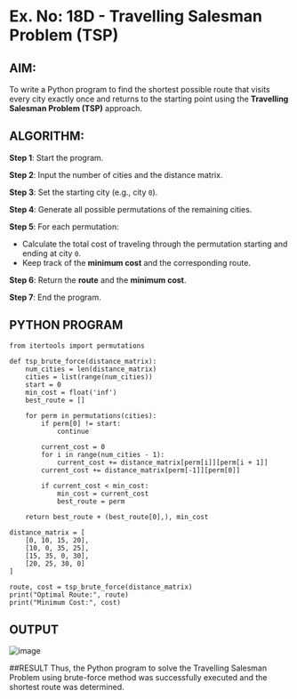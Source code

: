 # Ex. No: 18D - Travelling Salesman Problem (TSP)

## AIM:
To write a Python program to find the shortest possible route that visits every city exactly once and returns to the starting point using the **Travelling Salesman Problem (TSP)** approach.

## ALGORITHM:

**Step 1**: Start the program.

**Step 2**: Input the number of cities and the distance matrix.

**Step 3**: Set the starting city (e.g., city `0`).

**Step 4**: Generate all possible permutations of the remaining cities.

**Step 5**: For each permutation:
- Calculate the total cost of traveling through the permutation starting and ending at city `0`.
- Keep track of the **minimum cost** and the corresponding route.

**Step 6**: Return the **route** and the **minimum cost**.

**Step 7**: End the program.

## PYTHON PROGRAM

```
from itertools import permutations

def tsp_brute_force(distance_matrix):
    num_cities = len(distance_matrix)
    cities = list(range(num_cities))
    start = 0
    min_cost = float('inf')
    best_route = []

    for perm in permutations(cities):
        if perm[0] != start:
            continue

        current_cost = 0
        for i in range(num_cities - 1):
            current_cost += distance_matrix[perm[i]][perm[i + 1]]
        current_cost += distance_matrix[perm[-1]][perm[0]]

        if current_cost < min_cost:
            min_cost = current_cost
            best_route = perm

    return best_route + (best_route[0],), min_cost

distance_matrix = [
    [0, 10, 15, 20],
    [10, 0, 35, 25],
    [15, 35, 0, 30],
    [20, 25, 30, 0]
]

route, cost = tsp_brute_force(distance_matrix)
print("Optimal Route:", route)
print("Minimum Cost:", cost)
```

## OUTPUT
![image](https://github.com/user-attachments/assets/5faf94e5-f03e-4619-a9f8-39df8b4b3df6)


##RESULT
Thus, the Python program to solve the Travelling Salesman Problem using brute-force method was successfully executed and the shortest route was determined.
